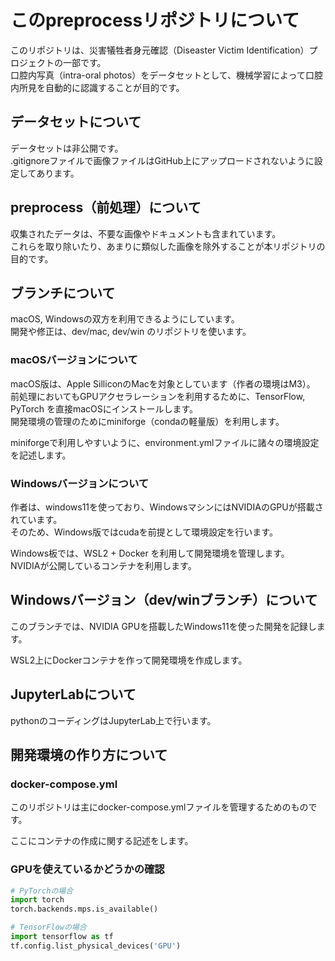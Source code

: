 # このpreprocessリポジトリについて

このリポジトリは、災害犠牲者身元確認（Diseaster Victim Identification）プロジェクトの一部です。  
口腔内写真（intra-oral photos）をデータセットとして、機械学習によって口腔内所見を自動的に認識することが目的です。

## データセットについて

データセットは非公開です。  
.gitignoreファイルで画像ファイルはGitHub上にアップロードされないように設定してあります。

## preprocess（前処理）について

収集されたデータは、不要な画像やドキュメントも含まれています。  
これらを取り除いたり、あまりに類似した画像を除外することが本リポジトリの目的です。

## ブランチについて

macOS, Windowsの双方を利用できるようにしています。  
開発や修正は、dev/mac, dev/win のリポジトリを使います。  

### macOSバージョンについて

macOS版は、Apple SilliconのMacを対象としています（作者の環境はM3）。  
前処理においてもGPUアクセラレーションを利用するために、TensorFlow, PyTorch を直接macOSにインストールします。  
開発環境の管理のためにminiforge（condaの軽量版）を利用します。

miniforgeで利用しやすいように、environment.ymlファイルに諸々の環境設定を記述します。

### Windowsバージョンについて

作者は、windows11を使っており、WindowsマシンにはNVIDIAのGPUが搭載されています。  
そのため、Windows版ではcudaを前提として環境設定を行います。

Windows板では、WSL2 + Docker を利用して開発環境を管理します。  
NVIDIAが公開しているコンテナを利用します。

## Windowsバージョン（dev/winブランチ）について

このブランチでは、NVIDIA GPUを搭載したWindows11を使った開発を記録します。

WSL2上にDockerコンテナを作って開発環境を作成します。

## JupyterLabについて

pythonのコーディングはJupyterLab上で行います。

## 開発環境の作り方について

### docker-compose.yml

このリポジトリは主にdocker-compose.ymlファイルを管理するためのものです。

ここにコンテナの作成に関する記述をします。

### GPUを使えているかどうかの確認

```python
# PyTorchの場合
import torch
torch.backends.mps.is_available()

# TensorFlowの場合
import tensorflow as tf
tf.config.list_physical_devices('GPU')
```